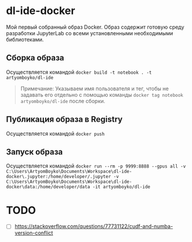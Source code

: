 # dl-ide-docker
Мой первый собранный образ Docker. Образ содержит готовую среду разработки JupyterLab со всеми установленными необходимыми библиотеками.

## Сборка образа 
Осуществляется командой `docker build -t notebook . -t artyomboyko/dl-ide`

> Примечание: Указываем имя пользователя и тег, чтобы не задавать его отдельно с помощью команды `docker tag notebook artyomboyko/dl-ide` после сборки.

## Публикация образа в Registry

Осуществляется командой `docker push`

## Запуск образа
Осуществляется командой `docker run --rm -p 9999:8888 --gpus all -v C:\Users\ArtyomBoyko\Documents\Workspace\dl-ide-docker\.jupyter:/home/developer/.jupyter -v C:\Users\ArtyomBoyko\Documents\Workspace\dl-ide-docker\data:/home/developer/data -it artyomboyko/dl-ide`

# TODO
- [ ] https://stackoverflow.com/questions/77731122/cudf-and-numba-version-conflict

